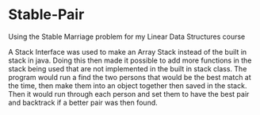 # Stable-Pair
Using the Stable Marriage problem for my Linear Data Structures course

A Stack Interface was used to make an Array Stack instead of the built in stack in java.
Doing this then made it possible to add more functions in the stack being used that are not implemented in the built in stack class.
The program would run a find the two persons that would be the best match at the time, then make them into an object together then saved in the stack.
Then it would run through each person and set them to have the best pair and backtrack if a better pair was then found.

